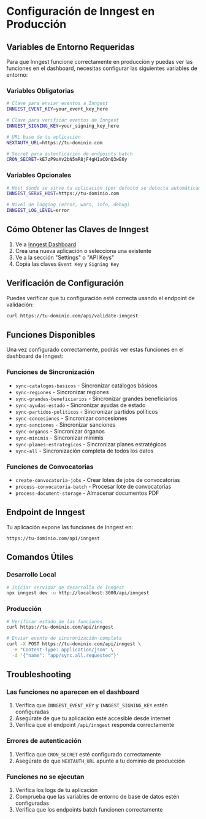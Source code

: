 # Configuración de Inngest en Producción

## Variables de Entorno Requeridas

Para que Inngest funcione correctamente en producción y puedas ver las funciones en el dashboard, necesitas configurar las siguientes variables de entorno:

### Variables Obligatorias

```bash
# Clave para enviar eventos a Inngest
INNGEST_EVENT_KEY=your_event_key_here

# Clave para verificar eventos de Inngest
INNGEST_SIGNING_KEY=your_signing_key_here

# URL base de tu aplicación
NEXTAUTH_URL=https://tu-dominio.com

# Secret para autenticación de endpoints batch
CRON_SECRET=kE7zP9sXv2bN5mR8jF4gH1aC0nQ3wE6y
```

### Variables Opcionales

```bash
# Host donde se sirve tu aplicación (por defecto se detecta automáticamente)
INNGEST_SERVE_HOST=https://tu-dominio.com

# Nivel de logging (error, warn, info, debug)
INNGEST_LOG_LEVEL=error
```

## Cómo Obtener las Claves de Inngest

1. Ve a [Inngest Dashboard](https://cloud.inngest.com)
2. Crea una nueva aplicación o selecciona una existente
3. Ve a la sección "Settings" o "API Keys"
4. Copia las claves `Event Key` y `Signing Key`

## Verificación de Configuración

Puedes verificar que tu configuración esté correcta usando el endpoint de validación:

```bash
curl https://tu-dominio.com/api/validate-inngest
```

## Funciones Disponibles

Una vez configurado correctamente, podrás ver estas funciones en el dashboard de Inngest:

### Funciones de Sincronización
- `sync-catalogos-basicos` - Sincronizar catálogos básicos
- `sync-regiones` - Sincronizar regiones
- `sync-grandes-beneficiarios` - Sincronizar grandes beneficiarios
- `sync-ayudas-estado` - Sincronizar ayudas de estado
- `sync-partidos-politicos` - Sincronizar partidos políticos
- `sync-concesiones` - Sincronizar concesiones
- `sync-sanciones` - Sincronizar sanciones
- `sync-organos` - Sincronizar órganos
- `sync-minimis` - Sincronizar minimis
- `sync-planes-estrategicos` - Sincronizar planes estratégicos
- `sync-all` - Sincronización completa de todos los datos

### Funciones de Convocatorias
- `create-convocatoria-jobs` - Crear lotes de jobs de convocatorias
- `process-convocatoria-batch` - Procesar lote de convocatorias
- `process-document-storage` - Almacenar documentos PDF

## Endpoint de Inngest

Tu aplicación expone las funciones de Inngest en:

```
https://tu-dominio.com/api/inngest
```

## Comandos Útiles

### Desarrollo Local
```bash
# Iniciar servidor de desarrollo de Inngest
npx inngest dev -u http://localhost:3000/api/inngest
```

### Producción
```bash
# Verificar estado de las funciones
curl https://tu-dominio.com/api/inngest

# Enviar evento de sincronización completa
curl -X POST https://tu-dominio.com/api/inngest \
  -H "Content-Type: application/json" \
  -d '{"name": "app/sync.all.requested"}'
```

## Troubleshooting

### Las funciones no aparecen en el dashboard
1. Verifica que `INNGEST_EVENT_KEY` y `INNGEST_SIGNING_KEY` estén configuradas
2. Asegúrate de que tu aplicación esté accesible desde internet
3. Verifica que el endpoint `/api/inngest` responda correctamente

### Errores de autenticación
1. Verifica que `CRON_SECRET` esté configurado correctamente
2. Asegúrate de que `NEXTAUTH_URL` apunte a tu dominio de producción

### Funciones no se ejecutan
1. Verifica los logs de tu aplicación
2. Comprueba que las variables de entorno de base de datos estén configuradas
3. Verifica que los endpoints batch funcionen correctamente 